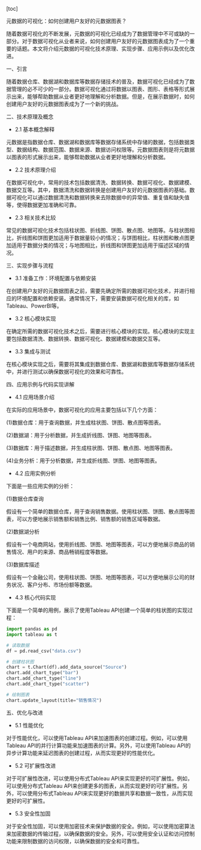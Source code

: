 
[toc]                    
                
                
元数据的可视化：如何创建用户友好的元数据图表？

随着数据可视化的不断发展，元数据的可视化已经成为了数据管理中不可或缺的一部分。对于数据可视化从业者来说，如何创建用户友好的元数据图表成为了一个重要的话题。本文将介绍元数据的可视化技术原理、实现步骤、应用示例以及优化改进。

一、引言

随着数据仓库、数据湖和数据库等数据存储技术的普及，数据可视化已经成为了数据管理的必不可少的一部分。数据可视化通过将数据以图表、图形、表格等形式展示出来，能够帮助数据从业者更好地理解和分析数据。但是，在展示数据时，如何创建用户友好的元数据图表成为了一个新的挑战。

二、技术原理及概念

- 2.1 基本概念解释

元数据是指数据仓库、数据湖和数据库等数据存储系统中存储的数据，包括数据类型、数据结构、数据范围、数据来源、数据访问权限等。元数据图表则是将元数据以图表的形式展示出来，能够帮助数据从业者更好地理解和分析数据。

- 2.2 技术原理介绍

在数据可视化中，常用的技术包括数据清洗、数据转换、数据可视化、数据建模、数据交互等。其中，数据清洗和数据转换是创建用户友好的元数据图表的基础。数据可视化可以通过数据清洗和数据转换来去除数据中的异常值、重复值和缺失值等，使得数据更加准确和可靠。

- 2.3 相关技术比较

常见的数据可视化技术包括柱状图、折线图、饼图、散点图、地图等。与柱状图相比，折线图和饼图更加适用于数据量较小的情况；与饼图相比，柱状图和散点图更加适用于数据分类的情况；与地图相比，折线图和饼图更加适用于描述区域的情况。

三、实现步骤与流程

- 3.1 准备工作：环境配置与依赖安装

在创建用户友好的元数据图表之前，需要先确定所需的数据可视化技术，并进行相应的环境配置和依赖安装。通常情况下，需要安装数据可视化相关的库，如Tableau、PowerBI等。

- 3.2 核心模块实现

在确定所需的数据可视化技术之后，需要进行核心模块的实现。核心模块的实现主要包括数据清洗、数据转换、数据可视化、数据建模和数据交互等。

- 3.3 集成与测试

在核心模块实现之后，需要将其集成到数据仓库、数据湖和数据库等数据存储系统中，并进行测试以确保数据可视化的效果和可靠性。

四、应用示例与代码实现讲解

- 4.1 应用场景介绍

在实际的应用场景中，数据可视化的应用主要包括以下几个方面：

(1)数据仓库：用于查询数据，并生成柱状图、饼图、散点图等图表。

(2)数据湖：用于分析数据，并生成折线图、饼图、地图等图表。

(3)数据库：用于描述数据，并生成柱状图、饼图、散点图、地图等图表。

(4)业务分析：用于分析数据，并生成折线图、饼图、地图等图表。

- 4.2 应用实例分析

下面是一些应用实例的分析：

(1)数据仓库查询

假设有一个简单的数据仓库，用于查询销售数据。使用柱状图、饼图、散点图等图表，可以方便地展示销售额和销售比例、销售额的销售区域等数据。

(2)数据湖分析

假设有一个电商网站，使用折线图、饼图、地图等图表，可以方便地展示商品的销售情况、用户的来源、商品畅销程度等数据。

(3)数据库描述

假设有一个金融公司，使用柱状图、饼图、地图等图表，可以方便地展示公司的财务状况、客户分布、市场份额等数据。

- 4.3 核心代码实现

下面是一个简单的用例，展示了使用Tableau API创建一个简单的柱状图的实现过程：

```python
import pandas as pd
import tableau as t

# 读取数据
df = pd.read_csv("data.csv")

# 创建柱状图
chart = t.Chart(df).add_data_source("Source")
chart.add_chart_type("bar")
chart.add_chart_type("line")
chart.add_chart_type("scatter")

# 绘制图表
chart.update_layout(title="销售情况")
```

五、优化与改进

- 5.1 性能优化

对于性能优化，可以使用Tableau API来加速图表的创建过程。例如，可以使用Tableau API的并行计算功能来加速图表的计算。另外，可以使用Tableau API的异步计算功能来延迟图表的创建过程，从而实现更好的性能优化。

- 5.2 可扩展性改进

对于可扩展性改进，可以使用分布式Tableau API来实现更好的可扩展性。例如，可以使用分布式Tableau API来创建更多的图表，从而实现更好的可扩展性。另外，可以使用分布式Tableau API来实现更好的数据共享和数据一致性，从而实现更好的可扩展性。

- 5.3 安全性加固

对于安全性加固，可以使用加密技术来保护数据的安全。例如，可以使用加密算法来加密数据的传输过程，以确保数据的安全。另外，可以使用安全认证和访问控制功能来限制数据的访问权限，以确保数据的安全和可靠性。

